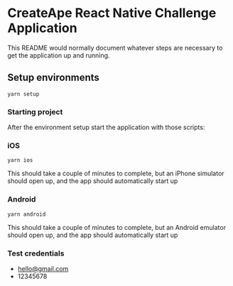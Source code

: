 # CreateApe React Native Challenge Application

This README would normally document whatever steps are necessary to get the application up and running.

## Setup environments

```
yarn setup
```

### Starting project

After the environment setup start the application with those scripts:

### iOS

```
yarn ios
```
This should take a couple of minutes to complete, but an iPhone simulator should open up, and the app should automatically start up

### Android

```
yarn android
```

This should take a couple of minutes to complete, but an Android emulator should open up, and the app should automatically start up

### Test credentials
  - hello@gmail.com
  - 12345678
